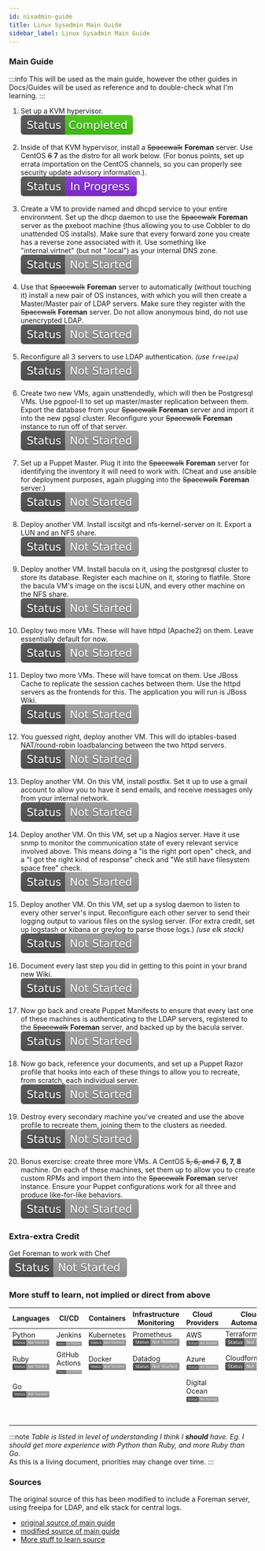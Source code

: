 ```yaml
---
id: nixadmin-guide
title: Linux Sysadmin Main Guide
sidebar_label: Linux Sysadmin Main Guide
---
```



### Main Guide

:::info
This will be used as the main guide, however the other guides in Docs/Guides will be used as reference and to double-check what I'm learning.
:::

1) Set up a KVM hypervisor.  
[![img](/img/Status-Completed-brightgreen.svg)](centos8-hypervisor.md)


2) Inside of that KVM hypervisor, install a ~~Spacewalk~~ **Foreman** server. Use CentOS ~~6~~ **7** as the distro for all work below. (For bonus points, set up errata importation on the CentOS channels, so you can properly see security update advisory information.).  
[![img](/img/Status-In-Progress-blueviolet.svg)](Foreman.md)

3) Create a VM to provide named and dhcpd service to your entire environment. Set up the dhcp daemon to use the ~~Spacewalk~~ **Foreman** server as the pxeboot machine (thus allowing you to use Cobbler to do unattended OS installs). Make sure that every forward zone you create has a reverse zone associated with it. Use something like "internal.virtnet" (but not ".local") as your internal DNS zone.  
![img](/img/Status-Not-Started-lightgrey.svg) 

4) Use that ~~Spacewalk~~ **Foreman** server to automatically (without touching it) install a new pair of OS instances, with which you will then create a Master/Master pair of LDAP servers. Make sure they register with the ~~Spacewalk~~ **Foreman** server. Do not allow anonymous bind, do not use unencrypted LDAP.  
![img](/img/Status-Not-Started-lightgrey.svg) 

5) Reconfigure all 3 servers to use LDAP authentication. _(use `freeipa`)_  
![img](/img/Status-Not-Started-lightgrey.svg) 

6) Create two new VMs, again unattendedly, which will then be Postgresql VMs. Use pgpool-II to set up master/master replication between them. Export the database from your ~~Spacewalk~~ **Foreman** server and import it into the new pgsql cluster. Reconfigure your ~~Spacewalk~~ **Foreman** instance to run off of that server.  
![img](/img/Status-Not-Started-lightgrey.svg) 

7) Set up a Puppet Master. Plug it into the ~~Spacewalk~~ **Foreman** server for identifying the inventory it will need to work with. (Cheat and use ansible for deployment purposes, again plugging into the ~~Spacewalk~~ **Foreman** server.)    
![img](/img/Status-Not-Started-lightgrey.svg) 

8) Deploy another VM. Install iscsitgt and nfs-kernel-server on it. Export a LUN and an NFS share.  
![img](/img/Status-Not-Started-lightgrey.svg) 

9) Deploy another VM. Install bacula on it, using the postgresql cluster to store its database. Register each machine on it, storing to flatfile. Store the bacula VM's image on the iscsi LUN, and every other machine on the NFS share.  
![img](/img/Status-Not-Started-lightgrey.svg) 

10) Deploy two more VMs. These will have httpd (Apache2) on them. Leave essentially default for now.  
![img](/img/Status-Not-Started-lightgrey.svg) 

11) Deploy two more VMs. These will have tomcat on them. Use JBoss Cache to replicate the session caches between them. Use the httpd servers as the frontends for this. The application you will run is JBoss Wiki.  
![img](/img/Status-Not-Started-lightgrey.svg) 

12) You guessed right, deploy another VM. This will do iptables-based NAT/round-robin loadbalancing between the two httpd servers.  
![img](/img/Status-Not-Started-lightgrey.svg) 

13) Deploy another VM. On this VM, install postfix. Set it up to use a gmail account to allow you to have it send emails, and receive messages only from your internal network.  
![img](/img/Status-Not-Started-lightgrey.svg) 

14) Deploy another VM. On this VM, set up a Nagios server. Have it use snmp to monitor the communication state of every relevant service involved above. This means doing a "is the right port open" check, and a "I got the right kind of response" check and "We still have filesystem space free" check.  
![img](/img/Status-Not-Started-lightgrey.svg) 

15) Deploy another VM. On this VM, set up a syslog daemon to listen to every other server's input. Reconfigure each other server to send their logging output to various files on the syslog server. (For extra credit, set up logstash or kibana or greylog to parse those logs.) _(use elk stack)_  
![img](/img/Status-Not-Started-lightgrey.svg) 

16) Document every last step you did in getting to this point in your brand new Wiki.  
![img](/img/Status-Not-Started-lightgrey.svg) 

17) Now go back and create Puppet Manifests to ensure that every last one of these machines is authenticating to the LDAP servers, registered to the ~~Spacewalk~~ **Foreman** server, and backed up by the bacula server.  
![img](/img/Status-Not-Started-lightgrey.svg) 

18) Now go back, reference your documents, and set up a Puppet Razor profile that hooks into each of these things to allow you to recreate, from scratch, each individual server.  
![img](/img/Status-Not-Started-lightgrey.svg) 

19) Destroy every secondary machine you've created and use the above profile to recreate them, joining them to the clusters as needed.  
![img](/img/Status-Not-Started-lightgrey.svg) 

20) Bonus exercise: create three more VMs. A CentOS ~~5, 6, and 7~~ **6, 7, 8** machine. On each of these machines, set them up to allow you to create custom RPMs and import them into the ~~Spacewalk~~ **Foreman** server instance. Ensure your Puppet configurations work for all three and produce like-for-like behaviors.  
![img](/img/Status-Not-Started-lightgrey.svg) 

### Extra-extra Credit
Get Foreman to work with Chef  
![img](/img/Status-Not-Started-lightgrey.svg)

### More stuff to learn, not implied or direct from above

|Languages |CI/CD|Containers|Infrastructure Monitoring| Cloud Providers|Cloud Automation|Configuration Management|
|----------|-----|----------|-------------------------|----------------|----------------|------------------------|
|Python ![img](/img/Status-Not-Started-lightgrey.svg)|Jenkins ![img](/img/Status-Not-Started-lightgrey.svg)|Kubernetes ![img](/img/Status-Not-Started-lightgrey.svg)| Prometheus ![img](/img/Status-Not-Started-lightgrey.svg)|AWS ![img](/img/Status-Not-Started-lightgrey.svg)|Terraform ![img](/img/Status-Not-Started-lightgrey.svg)| Chef ![img](/img/Status-Not-Started-lightgrey.svg)|
|Ruby ![img](/img/Status-Not-Started-lightgrey.svg)|GitHub Actions ![img](/img/Status-Not-Started-lightgrey.svg)|Docker ![img](/img/Status-Not-Started-lightgrey.svg)|Datadog ![img](/img/Status-Not-Started-lightgrey.svg)|Azure ![img](/img/Status-Not-Started-lightgrey.svg)|Cloudformation ![img](/img/Status-Not-Started-lightgrey.svg)| Ansible ![img](/img/Status-Not-Started-lightgrey.svg)|
|Go ![img](/img/Status-Not-Started-lightgrey.svg)| | | |Digital Ocean ![img](/img/Status-Not-Started-lightgrey.svg)|| Puppet ![img](/img/Status-Not-Started-lightgrey.svg)|
|||||||Salt ![img](/img/Status-Not-Started-lightgrey.svg)|

:::note
_Table is listed in level of understanding I think I **should** have. Eg. I should get more experience with Python than Ruby, and more Ruby than Go._  
As this is a living document, priorities may change over time.
:::

### Sources
The original source of this has been modified to include a Foreman server, using freeipa for LDAP, and elk stack for central logs.

- [original source of main guide](https://old.reddit.com/r/linuxadmin/comments/2s924h/how_did_you_get_your_start/cnnw1ma/?context=3)
- [modified source of main guide](https://old.reddit.com/r/linuxadmin/comments/8wvowf/update_on_uiconrad_list_for_2018/e1zpwfv/)
- [More stuff to learn source](devops.md)
